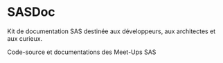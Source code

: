 # SASDoc
Kit de documentation SAS destinée aux développeurs, aux architectes et aux curieux.

Code-source et documentations des Meet-Ups SAS
